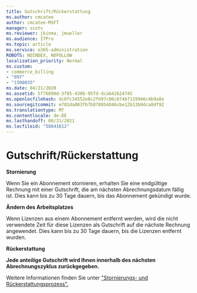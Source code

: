 ```yaml
---
title: Gutschrift/Rückerstattung
ms.author: cmcatee
author: cmcatee-MSFT
manager: scotv
ms.reviewer: jkinma, jmueller
ms.audience: ITPro
ms.topic: article
ms.service: o365-administration
ROBOTS: NOINDEX, NOFOLLOW
localization_priority: Normal
ms.custom:
- commerce_billing
- "897"
- "1500035"
ms.date: 04/21/2020
ms.assetid: 5f76890d-3f85-430b-95fd-dcab42624745
ms.openlocfilehash: dc0fc34552e8c2fd97c06c674bf119946c4b9a8e
ms.sourcegitcommit: e781da003fb7b878854846cbe12b13b9dca8df92
ms.translationtype: MT
ms.contentlocale: de-DE
ms.lasthandoff: 08/31/2021
ms.locfileid: "58841612"
---
```

# <a name="creditrefund"></a>Gutschrift/Rückerstattung

**Stornierung**
  
Wenn Sie ein Abonnement stornieren, erhalten Sie eine endgültige Rechnung mit einer Gutschrift, die am nächsten Abrechnungsdatum fällig ist. Dies kann bis zu 30 Tage dauern, bis das Abonnement gekündigt wurde.
  
**Ändern des Arbeitsplatzes**
  
Wenn Lizenzen aus einem Abonnement entfernt werden, wird die nicht verwendete Zeit für diese Lizenzen als Gutschrift auf die nächste Rechnung angewendet. Dies kann bis zu 30 Tage dauern, bis die Lizenzen entfernt wurden.

**Rückerstattung**

**Jede anteilige Gutschrift wird Ihnen innerhalb des nächsten Abrechnungszyklus zurückgegeben.**

Weitere Informationen finden Sie unter ["Stornierungs- und Rückerstattungsprozess".](https://docs.microsoft.com/microsoft-365/commerce/subscriptions/cancel-your-subscription) 

